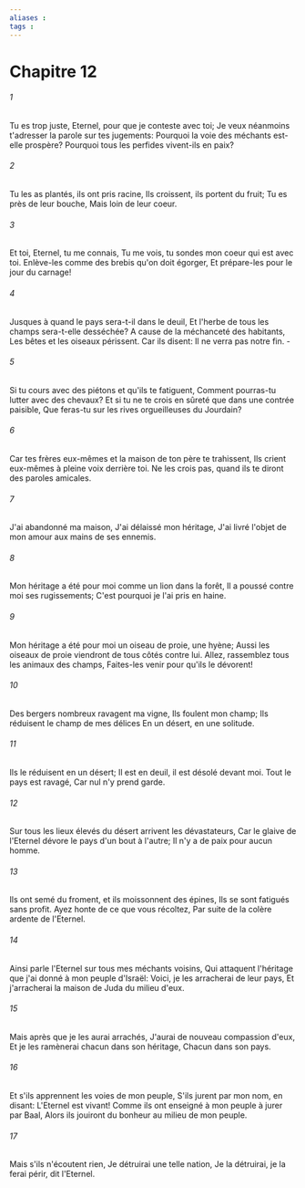 ```yaml
---
aliases : 
tags : 
---
```


# Chapitre 12

###### 1
Tu es trop juste, Eternel, pour que je conteste avec toi; Je veux néanmoins t'adresser la parole sur tes jugements: Pourquoi la voie des méchants est-elle prospère? Pourquoi tous les perfides vivent-ils en paix?
###### 2
Tu les as plantés, ils ont pris racine, Ils croissent, ils portent du fruit; Tu es près de leur bouche, Mais loin de leur coeur.
###### 3
Et toi, Eternel, tu me connais, Tu me vois, tu sondes mon coeur qui est avec toi. Enlève-les comme des brebis qu'on doit égorger, Et prépare-les pour le jour du carnage!
###### 4
Jusques à quand le pays sera-t-il dans le deuil, Et l'herbe de tous les champs sera-t-elle desséchée? A cause de la méchanceté des habitants, Les bêtes et les oiseaux périssent. Car ils disent: Il ne verra pas notre fin. -
###### 5
Si tu cours avec des piétons et qu'ils te fatiguent, Comment pourras-tu lutter avec des chevaux? Et si tu ne te crois en sûreté que dans une contrée paisible, Que feras-tu sur les rives orgueilleuses du Jourdain?
###### 6
Car tes frères eux-mêmes et la maison de ton père te trahissent, Ils crient eux-mêmes à pleine voix derrière toi. Ne les crois pas, quand ils te diront des paroles amicales.
###### 7
J'ai abandonné ma maison, J'ai délaissé mon héritage, J'ai livré l'objet de mon amour aux mains de ses ennemis.
###### 8
Mon héritage a été pour moi comme un lion dans la forêt, Il a poussé contre moi ses rugissements; C'est pourquoi je l'ai pris en haine.
###### 9
Mon héritage a été pour moi un oiseau de proie, une hyène; Aussi les oiseaux de proie viendront de tous côtés contre lui. Allez, rassemblez tous les animaux des champs, Faites-les venir pour qu'ils le dévorent!
###### 10
Des bergers nombreux ravagent ma vigne, Ils foulent mon champ; Ils réduisent le champ de mes délices En un désert, en une solitude.
###### 11
Ils le réduisent en un désert; Il est en deuil, il est désolé devant moi. Tout le pays est ravagé, Car nul n'y prend garde.
###### 12
Sur tous les lieux élevés du désert arrivent les dévastateurs, Car le glaive de l'Eternel dévore le pays d'un bout à l'autre; Il n'y a de paix pour aucun homme.
###### 13
Ils ont semé du froment, et ils moissonnent des épines, Ils se sont fatigués sans profit. Ayez honte de ce que vous récoltez, Par suite de la colère ardente de l'Eternel.
###### 14
Ainsi parle l'Eternel sur tous mes méchants voisins, Qui attaquent l'héritage que j'ai donné à mon peuple d'Israël: Voici, je les arracherai de leur pays, Et j'arracherai la maison de Juda du milieu d'eux.
###### 15
Mais après que je les aurai arrachés, J'aurai de nouveau compassion d'eux, Et je les ramènerai chacun dans son héritage, Chacun dans son pays.
###### 16
Et s'ils apprennent les voies de mon peuple, S'ils jurent par mon nom, en disant: L'Eternel est vivant! Comme ils ont enseigné à mon peuple à jurer par Baal, Alors ils jouiront du bonheur au milieu de mon peuple.
###### 17
Mais s'ils n'écoutent rien, Je détruirai une telle nation, Je la détruirai, je la ferai périr, dit l'Eternel.
